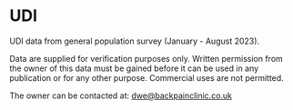 # UDI

UDI data from general population survey (January - August 2023).

Data are supplied for verification purposes only. Written permission from the owner of this data must be gained before it can be used in any publication or for any other purpose. Commercial uses are not permitted.

The owner can be contacted at: dwe@backpainclinic.co.uk
